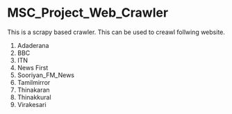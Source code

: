 # MSC_Project_Web_Crawler
This is a scrapy based crawler. This can be used to creawl follwing website.
1. Adaderana
2. BBC
3. ITN
4. News First
5. Sooriyan_FM_News
6. Tamilmirror
7. Thinakaran
8. Thinakkural
9. Virakesari
